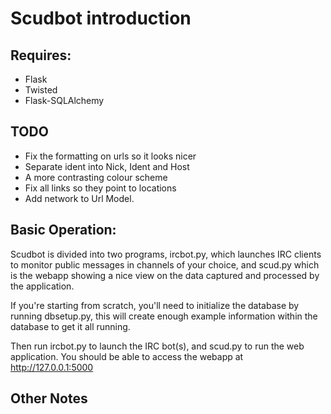 # Scudbot introduction

## Requires:
* Flask
* Twisted
* Flask-SQLAlchemy

## TODO
* Fix the formatting on urls so it looks nicer
* Separate ident into Nick, Ident and Host
* A more contrasting colour scheme
* Fix all links so they point to locations
* Add network to Url Model.

## Basic Operation:
Scudbot is divided into two programs, ircbot.py, which launches IRC clients to monitor public messages in channels of
your choice, and scud.py which is the webapp showing a nice view on the data captured and processed by the application.

If you're starting from scratch, you'll need to initialize the database by running dbsetup.py, this will create
enough example information within the database to get it all running.

Then run ircbot.py to launch the IRC bot(s), and scud.py to run the web application.  You should be able to access
the webapp at http://127.0.0.1:5000

## Other Notes

